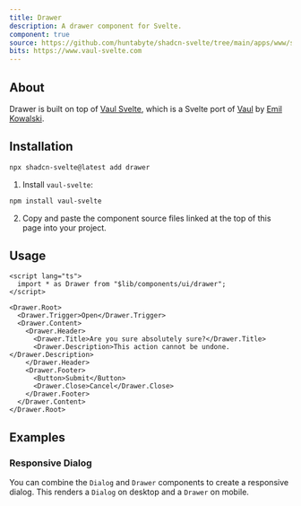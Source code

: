 ```yaml
---
title: Drawer
description: A drawer component for Svelte.
component: true
source: https://github.com/huntabyte/shadcn-svelte/tree/main/apps/www/src/lib/registry/default/ui/drawer
bits: https://www.vaul-svelte.com
---
```


<script>
    import { ComponentPreview, ManualInstall } from '$lib/components/docs'
</script>

<ComponentPreview name="drawer-demo">

<div />

</ComponentPreview>

## About

Drawer is built on top of [Vaul Svelte](https://vaul-svelte.com), which is a Svelte port of [Vaul](https://vaul.emilkowal.ski) by [Emil Kowalski](https://twitter.com/emilkowalski_).

## Installation

```bash
npx shadcn-svelte@latest add drawer
```

<ManualInstall>

1. Install `vaul-svelte`:

```bash
npm install vaul-svelte
```

2. Copy and paste the component source files linked at the top of this page into your project.

</ManualInstall>

## Usage

```svelte
<script lang="ts">
  import * as Drawer from "$lib/components/ui/drawer";
</script>

<Drawer.Root>
  <Drawer.Trigger>Open</Drawer.Trigger>
  <Drawer.Content>
    <Drawer.Header>
      <Drawer.Title>Are you sure absolutely sure?</Drawer.Title>
      <Drawer.Description>This action cannot be undone.</Drawer.Description>
    </Drawer.Header>
    <Drawer.Footer>
      <Button>Submit</Button>
      <Drawer.Close>Cancel</Drawer.Close>
    </Drawer.Footer>
  </Drawer.Content>
</Drawer.Root>

```

## Examples

### Responsive Dialog

You can combine the `Dialog` and `Drawer` components to create a responsive dialog. This renders a `Dialog` on desktop and a `Drawer` on mobile.

<ComponentPreview name="drawer-dialog">

<div />

</ComponentPreview>
